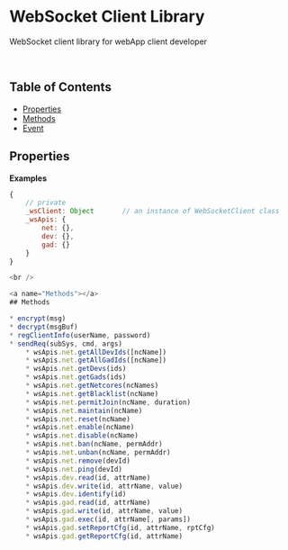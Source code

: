 WebSocket Client Library
===============

WebSocket client library for webApp client developer

<br />

## Table of Contents  

* [Properties](#Properties)  
* [Methods](#Methods) 
* [Event](@Event)

<a name="Properties"></a>
## Properties  

**Examples**

```js
{
    // private
    _wsClient: Object       // an instance of WebSocketClient class
    _wsApis: {
        net: {},
        dev: {},
        gad: {}
    }
}

<br />

<a name="Methods"></a>
## Methods  

* encrypt(msg)
* decrypt(msgBuf)
* regClientInfo(userName, password)
* sendReq(subSys, cmd, args)
    * wsApis.net.getAllDevIds([ncName])
    * wsApis.net.getAllGadIds([ncName])
    * wsApis.net.getDevs(ids)
    * wsApis.net.getGads(ids)
    * wsApis.net.getNetcores(ncNames)
    * wsApis.net.getBlacklist(ncName)
    * wsApis.net.permitJoin(ncName, duration)
    * wsApis.net.maintain(ncName)
    * wsApis.net.reset(ncName)
    * wsApis.net.enable(ncName)
    * wsApis.net.disable(ncName)
    * wsApis.net.ban(ncName, permAddr)
    * wsApis.net.unban(ncName, permAddr)
    * wsApis.net.remove(devId)
    * wsApis.net.ping(devId)
    * wsApis.dev.read(id, attrName)
    * wsApis.dev.write(id, attrName, value)
    * wsApis.dev.identify(id)
    * wsApis.gad.read(id, attrName)
    * wsApis.gad.write(id, attrName, value)
    * wsApis.gad.exec(id, attrName[, params])
    * wsApis.gad.setReportCfg(id, attrName, rptCfg)
    * wsApis.gad.getReportCfg(id, attrName)

